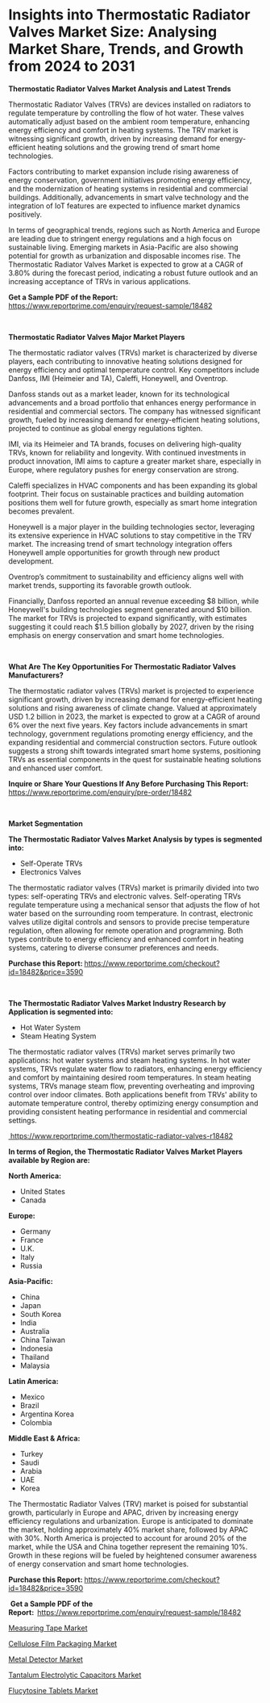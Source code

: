 <p><h1>Insights into Thermostatic Radiator Valves Market Size: Analysing Market Share, Trends, and Growth from 2024 to 2031</h1></p><p><strong>Thermostatic Radiator Valves Market Analysis and Latest Trends</strong></p>
<p><p>Thermostatic Radiator Valves (TRVs) are devices installed on radiators to regulate temperature by controlling the flow of hot water. These valves automatically adjust based on the ambient room temperature, enhancing energy efficiency and comfort in heating systems. The TRV market is witnessing significant growth, driven by increasing demand for energy-efficient heating solutions and the growing trend of smart home technologies. </p><p>Factors contributing to market expansion include rising awareness of energy conservation, government initiatives promoting energy efficiency, and the modernization of heating systems in residential and commercial buildings. Additionally, advancements in smart valve technology and the integration of IoT features are expected to influence market dynamics positively. </p><p>In terms of geographical trends, regions such as North America and Europe are leading due to stringent energy regulations and a high focus on sustainable living. Emerging markets in Asia-Pacific are also showing potential for growth as urbanization and disposable incomes rise. The Thermostatic Radiator Valves Market is expected to grow at a CAGR of 3.80% during the forecast period, indicating a robust future outlook and an increasing acceptance of TRVs in various applications.</p></p>
<p><strong>Get a Sample PDF of the Report:&nbsp;</strong> <a href="https://www.reportprime.com/enquiry/request-sample/18482?utm_campaign=10&utm_medium=2&utm_source=Github&utm_content=ia&utm_term=21112024&utm_id=thermostatic-radiator-valves">https://www.reportprime.com/enquiry/request-sample/18482</a></p>
<p>&nbsp;</p>
<p><strong>Thermostatic Radiator Valves Major Market Players</strong></p>
<p><p>The thermostatic radiator valves (TRVs) market is characterized by diverse players, each contributing to innovative heating solutions designed for energy efficiency and optimal temperature control. Key competitors include Danfoss, IMI (Heimeier and TA), Caleffi, Honeywell, and Oventrop. </p><p>Danfoss stands out as a market leader, known for its technological advancements and a broad portfolio that enhances energy performance in residential and commercial sectors. The company has witnessed significant growth, fueled by increasing demand for energy-efficient heating solutions, projected to continue as global energy regulations tighten.</p><p>IMI, via its Heimeier and TA brands, focuses on delivering high-quality TRVs, known for reliability and longevity. With continued investments in product innovation, IMI aims to capture a greater market share, especially in Europe, where regulatory pushes for energy conservation are strong.</p><p>Caleffi specializes in HVAC components and has been expanding its global footprint. Their focus on sustainable practices and building automation positions them well for future growth, especially as smart home integration becomes prevalent.</p><p>Honeywell is a major player in the building technologies sector, leveraging its extensive experience in HVAC solutions to stay competitive in the TRV market. The increasing trend of smart technology integration offers Honeywell ample opportunities for growth through new product development.</p><p>Oventrop’s commitment to sustainability and efficiency aligns well with market trends, supporting its favorable growth outlook. </p><p>Financially, Danfoss reported an annual revenue exceeding $8 billion, while Honeywell's building technologies segment generated around $10 billion. The market for TRVs is projected to expand significantly, with estimates suggesting it could reach $1.5 billion globally by 2027, driven by the rising emphasis on energy conservation and smart home technologies.</p></p>
<p>&nbsp;</p>
<p><strong>What Are The Key Opportunities For Thermostatic Radiator Valves Manufacturers?</strong></p>
<p><p>The thermostatic radiator valves (TRVs) market is projected to experience significant growth, driven by increasing demand for energy-efficient heating solutions and rising awareness of climate change. Valued at approximately USD 1.2 billion in 2023, the market is expected to grow at a CAGR of around 6% over the next five years. Key factors include advancements in smart technology, government regulations promoting energy efficiency, and the expanding residential and commercial construction sectors. Future outlook suggests a strong shift towards integrated smart home systems, positioning TRVs as essential components in the quest for sustainable heating solutions and enhanced user comfort.</p></p>
<p><strong>Inquire or Share Your Questions If Any Before Purchasing This Report:</strong> <a href="https://www.reportprime.com/enquiry/pre-order/18482?utm_campaign=10&utm_medium=2&utm_source=Github&utm_content=ia&utm_term=21112024&utm_id=thermostatic-radiator-valves">https://www.reportprime.com/enquiry/pre-order/18482</a></p>
<p>&nbsp;</p>
<p><strong>Market Segmentation</strong></p>
<p><strong>The Thermostatic Radiator Valves Market Analysis by types is segmented into:</strong></p>
<p><ul><li>Self-Operate TRVs</li><li>Electronics Valves</li></ul></p>
<p><p>The thermostatic radiator valves (TRVs) market is primarily divided into two types: self-operating TRVs and electronic valves. Self-operating TRVs regulate temperature using a mechanical sensor that adjusts the flow of hot water based on the surrounding room temperature. In contrast, electronic valves utilize digital controls and sensors to provide precise temperature regulation, often allowing for remote operation and programming. Both types contribute to energy efficiency and enhanced comfort in heating systems, catering to diverse consumer preferences and needs.</p></p>
<p><strong>Purchase this Report:&nbsp;</strong><a href="https://www.reportprime.com/checkout?id=18482&price=3590&utm_campaign=10&utm_medium=2&utm_source=Github&utm_content=ia&utm_term=21112024&utm_id=thermostatic-radiator-valves">https://www.reportprime.com/checkout?id=18482&price=3590</a></p>
<p>&nbsp;</p>
<p><strong>The Thermostatic Radiator Valves Market Industry Research by Application is segmented into:</strong></p>
<p><ul><li>Hot Water System</li><li>Steam Heating System</li></ul></p>
<p><p>The thermostatic radiator valves (TRVs) market serves primarily two applications: hot water systems and steam heating systems. In hot water systems, TRVs regulate water flow to radiators, enhancing energy efficiency and comfort by maintaining desired room temperatures. In steam heating systems, TRVs manage steam flow, preventing overheating and improving control over indoor climates. Both applications benefit from TRVs' ability to automate temperature control, thereby optimizing energy consumption and providing consistent heating performance in residential and commercial settings.</p></p>
<p><a href="https://www.reportprime.com/thermostatic-radiator-valves-r18482?utm_campaign=10&utm_medium=2&utm_source=Github&utm_content=ia&utm_term=21112024&utm_id=thermostatic-radiator-valves">&nbsp;https://www.reportprime.com/thermostatic-radiator-valves-r18482</a></p>
<p><strong>In terms of Region, the Thermostatic Radiator Valves Market Players available by Region are:</strong></p>
<p>
    <p> <strong> North America: </strong>
        <ul>
            <li>United States</li>
            <li>Canada</li>
        </ul>
        </p> 
    <p> <strong> Europe: </strong>
        <ul>
            <li>Germany</li>
            <li>France</li>
            <li>U.K.</li>
            <li>Italy</li>
            <li>Russia</li>
        </ul>
        </p> 
    <p> <strong> Asia-Pacific: </strong>
        <ul>
            <li>China</li>
            <li>Japan</li>
            <li>South Korea</li>
            <li>India</li>
            <li>Australia</li>
            <li>China Taiwan</li>
            <li>Indonesia</li>
            <li>Thailand</li>
            <li>Malaysia</li>
        </ul>
        </p> 
    <p> <strong> Latin America: </strong>
        <ul>
            <li>Mexico</li>
            <li>Brazil</li>
            <li>Argentina Korea</li>
            <li>Colombia</li>
        </ul>
        </p> 
    <p> <strong> Middle East & Africa: </strong>
        <ul>
            <li>Turkey</li>
            <li>Saudi</li>
            <li>Arabia</li>
            <li>UAE</li>
            <li>Korea</li>
        </ul>
    </p>
    </p>
<p><p>The Thermostatic Radiator Valves (TRV) market is poised for substantial growth, particularly in Europe and APAC, driven by increasing energy efficiency regulations and urbanization. Europe is anticipated to dominate the market, holding approximately 40% market share, followed by APAC with 30%. North America is projected to account for around 20% of the market, while the USA and China together represent the remaining 10%. Growth in these regions will be fueled by heightened consumer awareness of energy conservation and smart home technologies.</p></p>
<p><strong>Purchase this Report: </strong><a href="https://www.reportprime.com/checkout?id=18482&price=3590&utm_campaign=10&utm_medium=2&utm_source=Github&utm_content=ia&utm_term=21112024&utm_id=thermostatic-radiator-valves">https://www.reportprime.com/checkout?id=18482&price=3590</a></p>
<p>&nbsp;<strong>Get a Sample PDF of the Report:&nbsp;&nbsp;</strong><a href="https://www.reportprime.com/enquiry/request-sample/18482?utm_campaign=10&utm_medium=2&utm_source=Github&utm_content=ia&utm_term=21112024&utm_id=thermostatic-radiator-valves">https://www.reportprime.com/enquiry/request-sample/18482</a></p>
<p><strong></strong></p>
<p><p><a href="https://github.com/marloy8/Market-Research-Report-List-6/blob/main/measuring-tape-market.md?utm_campaign=10&utm_medium=2&utm_source=Github&utm_content=ia&utm_term=21112024&utm_id=thermostatic-radiator-valves">Measuring Tape Market</a></p><p><a href="https://www.linkedin.com/pulse/deep-dive-cellulose-film-packaging-market-itstrends-lipne?utm_campaign=10&utm_medium=2&utm_source=Github&utm_content=ia&utm_term=21112024&utm_id=thermostatic-radiator-valves">Cellulose Film Packaging Market</a></p><p><a href="https://github.com/hgf64gh/Market-Research-Report-List-1/blob/main/metal-detector-market.md?utm_campaign=10&utm_medium=2&utm_source=Github&utm_content=ia&utm_term=21112024&utm_id=thermostatic-radiator-valves">Metal Detector Market</a></p><p><a href="https://www.linkedin.com/pulse/tantalum-electrolytic-capacitors-market-research-report-exploring-juzuf?utm_campaign=10&utm_medium=2&utm_source=Github&utm_content=ia&utm_term=21112024&utm_id=thermostatic-radiator-valves">Tantalum Electrolytic Capacitors Market</a></p><p><a href="https://issuu.com/reportprime-2/docs/flucytosine-tablets-market-size-203_cff5dd8b621a14?utm_campaign=10&utm_medium=2&utm_source=Github&utm_content=ia&utm_term=21112024&utm_id=thermostatic-radiator-valves">Flucytosine Tablets Market</a></p></p>